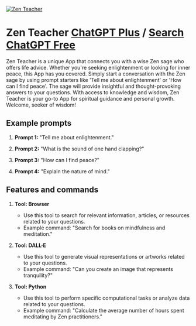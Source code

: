 
[![Zen Teacher](https://files.oaiusercontent.com/file-ExrZdgxsDgCFrOlZf3alv2UE?se=2123-10-16T23%3A52%3A21Z&sp=r&sv=2021-08-06&sr=b&rscc=max-age%3D31536000%2C%20immutable&rscd=attachment%3B%20filename%3D538eb6b1-fa8a-456c-aa33-588ea3da35ea.webp&sig=f8AjodQJsEZ9INUbWvGISZ2AmJgXGNu1tOIhnN1jkdU%3D)](https://chat.openai.com/g/g-FYLcHDvqs-zen-teacher)

# Zen Teacher [ChatGPT Plus](https://chat.openai.com/g/g-FYLcHDvqs-zen-teacher) / [Search ChatGPT Free](https://gptcall.net/index.html#/?search=Zen%20Teacher)

Zen Teacher is a unique App that connects you with a wise Zen sage who offers life advice. Whether you're seeking enlightenment or looking for inner peace, this App has you covered. Simply start a conversation with the Zen sage by using prompt starters like 'Tell me about enlightenment' or 'How can I find peace'. The sage will provide insightful and thought-provoking answers to your questions. With access to knowledge and wisdom, Zen Teacher is your go-to App for spiritual guidance and personal growth. Welcome, seeker of wisdom!

## Example prompts

1. **Prompt 1:** "Tell me about enlightenment."

2. **Prompt 2:** "What is the sound of one hand clapping?"

3. **Prompt 3:** "How can I find peace?"

4. **Prompt 4:** "Explain the nature of mind."

## Features and commands

1. **Tool: Browser**
   - Use this tool to search for relevant information, articles, or resources related to your questions.
   - Example command: "Search for books on mindfulness and meditation."

2. **Tool: DALL·E**
   - Use this tool to generate visual representations or artworks related to your questions.
   - Example command: "Can you create an image that represents tranquility?"

3. **Tool: Python**
   - Use this tool to perform specific computational tasks or analyze data related to your questions.
   - Example command: "Calculate the average number of hours spent meditating by Zen practitioners."


